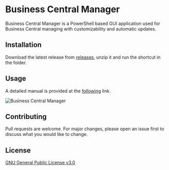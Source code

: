 # Business Central Manager

Business Central Manager is a PowerShell based GUI application used for Business Central managing with customizability and automatic updates. 

## Installation

Download the latest release from [releases](https://github.com/Uki99/Business-Central-Manager/releases/latest), unzip it and run the shortcut in the folder.

## Usage

A detailed manual is provided at the [following]() link.

![Business Central Manager](https://prnt.sc/FwHUFT2zEhIb)

## Contributing

Pull requests are welcome. For major changes, please open an issue first
to discuss what you would like to change.

## License

[GNU General Public License v3.0](LICENSE)

